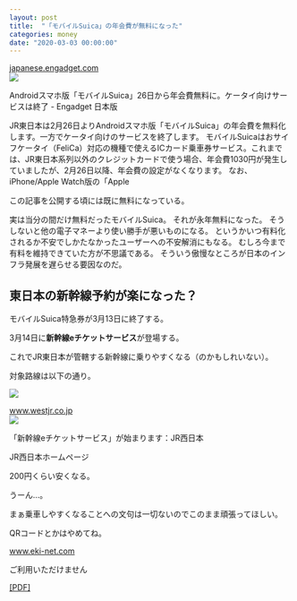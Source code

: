 ```yaml
---
layout: post
title:  "「モバイルSuica」の年会費が無料になった"
categories: money
date: "2020-03-03 00:00:00"
---
```



<div class="card">
  <a href="https://japanese.engadget.com/jp-2020-02-25-android-suica-26.html"></a>
  <div class="card__header">
    <a href="https://japanese.engadget.com/jp-2020-02-25-android-suica-26.html">japanese.engadget.com</a>
  </div>
  <div class="card__image">
    <img src="https://s.yimg.com/uu/api/res/1.2/5XVoBm1GknwwHVDyyNeo7g--~B/dz0xMjAwO2g9NzE4O2FwcGlkPXl0YWNoeW9u/https://o.aolcdn.com/images/dims?crop=1200%2C718%2C0%2C0&quality=85&format=jpg&resize=1200%2C718&image_uri=https://s.yimg.com/os/creatr-uploaded-images/2020-02/1266b610-579b-11ea-bfff-c8077d8911ed&client=a1acac3e1b3290917d92&signature=3182311106baea0e60d456c32ab6704f86ba4b20">
  </div>
  <div class="card__title">
    <p>Androidスマホ版「モバイルSuica」26日から年会費無料に。ケータイ向けサービスは終了 - Engadget 日本版</p>
  </div>
  <div class="card__description">
    <p>JR東日本は2月26日よりAndroidスマホ版「モバイルSuica」の年会費を無料化します。一方でケータイ向けのサービスを終了します。  モバイルSuicaはおサイフケータイ（FeliCa）対応の機種で使えるICカード乗車券サービス。これまでは、JR東日本系列以外のクレジットカードで使う場合、年会費1030円が発生していましたが、2月26日以降、年会費の設定がなくなります。  なお、iPhone/Apple Watch版の「Apple</p>
  </div>
</div>


この記事を公開する頃には既に無料になっている。

実は当分の間だけ無料だったモバイルSuica。
それが永年無料になった。
そうしないと他の電子マネーより使い勝手が悪いものになる。
というかいつ有料化されるか不安でしかたなかったユーザーへの不安解消にもなる。
むしろ今まで有料を維持できていた方が不思議である。
そういう傲慢なところが日本のインフラ発展を遅らせる要因なのだ。

## 東日本の新幹線予約が楽になった？

モバイルSuica特急券が3月13日に終了する。

3月14日に**新幹線eチケットサービス**が登場する。

これでJR東日本が管轄する新幹線に乗りやすくなる（のかもしれいない）。

対象路線は以下の通り。

![](https://www.westjr.co.jp/press/article/items/200204_05_eticket.jpg)


<div class="card">
  <a href="https://www.westjr.co.jp/press/article/2020/02/page_15567.html"></a>
  <div class="card__header">
    <a href="https://www.westjr.co.jp/press/article/2020/02/page_15567.html">www.westjr.co.jp</a>
  </div>
  <div class="card__image">
    <img src="https://www.westjr.co.jp/common/img/facebook.gif">
  </div>
  <div class="card__title">
    <p>「新幹線eチケットサービス」が始まります：JR西日本</p>
  </div>
  <div class="card__description">
    <p>JR西日本ホームページ</p>
  </div>
</div>


200円くらい安くなる。

うーん...。

まぁ乗車しやすくなることへの文句は一切ないのでこのまま頑張ってほしい。

QRコードとかはやめてね。


<div class="card">
  <a href="https://www.eki-net.com/top/jrticket/ic/"></a>
  <div class="card__header">
    <a href="https://www.eki-net.com/top/jrticket/ic/">www.eki-net.com</a>
  </div>
  <div class="card__image">
    <img src="">
  </div>
  <div class="card__title">
    <p>ご利用いただけません</p>
  </div>
  <div class="card__description">
    <p></p>
  </div>
</div>


[[PDF]](https://www.jreast.co.jp/press/2019/20200204_ho01.pdf)
